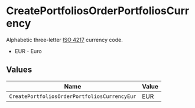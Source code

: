 # CreatePortfoliosOrderPortfoliosCurrency

Alphabetic three-letter [ISO 4217](https://en.wikipedia.org/wiki/ISO_4217) currency code.
* EUR - Euro


## Values

| Name                                         | Value                                        |
| -------------------------------------------- | -------------------------------------------- |
| `CreatePortfoliosOrderPortfoliosCurrencyEur` | EUR                                          |